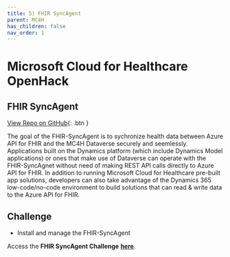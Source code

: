 ```yaml
---
title: 5) FHIR SyncAgent
parent: MC4H
has_children: false
nav_order: 1
---
```

# Microsoft Cloud for Healthcare OpenHack

## FHIR SyncAgent
[View Repo on GitHub](https://github.com/microsoft/openhack-mc4h/tree/main/Challenge-05){: .btn }

The goal of the FHIR-SyncAgent is to sychronize health data between Azure API for FHIR and the MC4H Dataverse securely and seemlessly. Applications built on the Dynamics platform (which include Dynamics Model applications) or ones that make use of Dataverse can operate with the FHIR-SyncAgnet without need of making REST API calls directly to Azure API for FHIR. In addition to running Microsoft Cloud for Healthcare pre-built app solutions, developers can also take advantage of the Dynamics 365 low-code/no-code environment to build solutions that can read & write data to the Azure API for FHIR.

## Challenge 
+ Install and manage the FHIR-SyncAgent

Access the __FHIR SyncAgent Challenge__ **[here](https://github.com/microsoft/openhack-mc4h/tree/main/Challenge-05)**.
